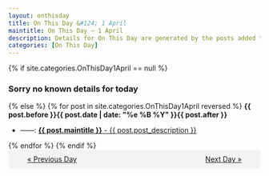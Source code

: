 ```yaml
---
layout: onthisday
title: On This Day &#124; 1 April
maintitle: On This Day — 1 April
description: Details for On This Day are generated by the posts added to the website so the content is subject to changes/updates over time.
categories: [On This Day]
---
```


{% if site.categories.OnThisDay1April == null %}
<h3>Sorry no known details for today</h3>
{% else %}
{% for post in site.categories.OnThisDay1April reversed %}
<strong>{{ post.before }}{{ post.date | date: "%e %B %Y" }}{{ post.after }}</strong>
<ul>
<li> ——: <a class="{{ post.class }}" href="{{ post.url }}"><strong>{{ post.maintitle }}</strong> - {{ post.post_description }}</a></li>
</ul>
{% endfor %}
{% endif %}
<br />
<div style="background-color: #f3f3f3; padding: 10px; border-radius: 5px; text-align: center; display: flex; justify-content: space-evenly;">
<a href="/onthisday/03/03-31">« Previous Day</a>
<span style="visibility:hidden;">[ Visit Leap Year February 29 ]</span>
<a href="/onthisday/04/04-02">Next Day »</a>
</div>
